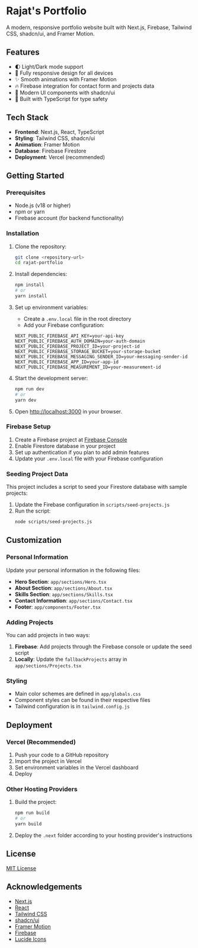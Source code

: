 # Rajat's Portfolio

A modern, responsive portfolio website built with Next.js, Firebase, Tailwind CSS, shadcn/ui, and Framer Motion.

## Features

- 🌓 Light/Dark mode support
- 📱 Fully responsive design for all devices
- ✨ Smooth animations with Framer Motion
- 🔥 Firebase integration for contact form and projects data
- 🎨 Modern UI components with shadcn/ui
- 🔧 Built with TypeScript for type safety

## Tech Stack

- **Frontend**: Next.js, React, TypeScript
- **Styling**: Tailwind CSS, shadcn/ui
- **Animation**: Framer Motion
- **Database**: Firebase Firestore
- **Deployment**: Vercel (recommended)

## Getting Started

### Prerequisites

- Node.js (v18 or higher)
- npm or yarn
- Firebase account (for backend functionality)

### Installation

1. Clone the repository:
   ```bash
   git clone <repository-url>
   cd rajat-portfolio
   ```

2. Install dependencies:
   ```bash
   npm install
   # or
   yarn install
   ```

3. Set up environment variables:
   - Create a `.env.local` file in the root directory
   - Add your Firebase configuration:
   ```
   NEXT_PUBLIC_FIREBASE_API_KEY=your-api-key
   NEXT_PUBLIC_FIREBASE_AUTH_DOMAIN=your-auth-domain
   NEXT_PUBLIC_FIREBASE_PROJECT_ID=your-project-id
   NEXT_PUBLIC_FIREBASE_STORAGE_BUCKET=your-storage-bucket
   NEXT_PUBLIC_FIREBASE_MESSAGING_SENDER_ID=your-messaging-sender-id
   NEXT_PUBLIC_FIREBASE_APP_ID=your-app-id
   NEXT_PUBLIC_FIREBASE_MEASUREMENT_ID=your-measurement-id
   ```

4. Start the development server:
   ```bash
   npm run dev
   # or
   yarn dev
   ```

5. Open [http://localhost:3000](http://localhost:3000) in your browser.

### Firebase Setup

1. Create a Firebase project at [Firebase Console](https://console.firebase.google.com/)
2. Enable Firestore database in your project
3. Set up authentication if you plan to add admin features
4. Update your `.env.local` file with your Firebase configuration

### Seeding Project Data

This project includes a script to seed your Firestore database with sample projects:

1. Update the Firebase configuration in `scripts/seed-projects.js`
2. Run the script:
   ```bash
   node scripts/seed-projects.js
   ```

## Customization

### Personal Information

Update your personal information in the following files:

- **Hero Section**: `app/sections/Hero.tsx`
- **About Section**: `app/sections/About.tsx`
- **Skills Section**: `app/sections/Skills.tsx`
- **Contact Information**: `app/sections/Contact.tsx`
- **Footer**: `app/components/Footer.tsx`

### Adding Projects

You can add projects in two ways:

1. **Firebase**: Add projects through the Firebase console or update the seed script
2. **Locally**: Update the `fallbackProjects` array in `app/sections/Projects.tsx`

### Styling

- Main color schemes are defined in `app/globals.css`
- Component styles can be found in their respective files
- Tailwind configuration is in `tailwind.config.js`

## Deployment

### Vercel (Recommended)

1. Push your code to a GitHub repository
2. Import the project in Vercel
3. Set environment variables in the Vercel dashboard
4. Deploy

### Other Hosting Providers

1. Build the project:
   ```bash
   npm run build
   # or
   yarn build
   ```

2. Deploy the `.next` folder according to your hosting provider's instructions

## License

[MIT License](LICENSE)

## Acknowledgements

- [Next.js](https://nextjs.org/)
- [React](https://reactjs.org/)
- [Tailwind CSS](https://tailwindcss.com/)
- [shadcn/ui](https://ui.shadcn.com/)
- [Framer Motion](https://www.framer.com/motion/)
- [Firebase](https://firebase.google.com/)
- [Lucide Icons](https://lucide.dev/)
